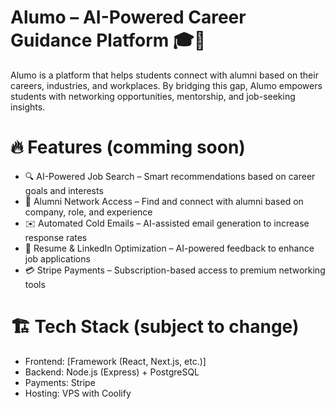 # Alumo – AI-Powered Career Guidance Platform 🎓🚀

Alumo is a platform that helps students connect with alumni based on their careers, industries, and workplaces. By bridging this gap, Alumo empowers students with networking opportunities, mentorship, and job-seeking insights.

# 🔥 Features (comming soon)

- 🔍 AI-Powered Job Search – Smart recommendations based on career goals and interests
- 🎯 Alumni Network Access – Find and connect with alumni based on company, role, and experience
- ✉️ Automated Cold Emails – AI-assisted email generation to increase response rates
- 📄 Resume & LinkedIn Optimization – AI-powered feedback to enhance job applications
- 💳 Stripe Payments – Subscription-based access to premium networking tools

# 🏗 Tech Stack (subject to change)

- Frontend: [Framework (React, Next.js, etc.)]
- Backend: Node.js (Express) + PostgreSQL
- Payments: Stripe
- Hosting: VPS with Coolify
